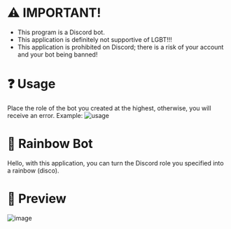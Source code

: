 # ⚠️ IMPORTANT!
* This program is a Discord bot.
* This application is definitely not supportive of LGBT!!!
* This application is prohibited on Discord; there is a risk of your account and your bot being banned!

# ❓ Usage
Place the role of the bot you created at the highest, otherwise, you will receive an error. 
Example:
![usage](https://github.com/maideens/rainbow-bot/assets/48116924/7eb8b0b5-2074-4780-8e37-b5e1e02ca81d)

# 🌈 Rainbow Bot
Hello, with this application, you can turn the Discord role you specified into a rainbow (disco).

# 👀 Preview
![image](https://github.com/maideens/rainbow-role/assets/48116924/f80774f9-d36f-4d5d-9b88-0d883fe23402)
